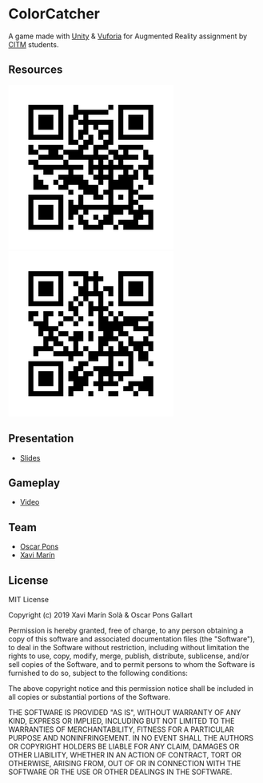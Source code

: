 # ColorCatcher

A game made with [Unity](https://unity.com/) & [Vuforia](https://developer.vuforia.com/) for Augmented Reality assignment by [CITM](https://www.citm.upc.edu/) students.

## Resources
![Target 1](https://raw.githubusercontent.com/ponspack9/ARProject/master/marker22.png?token=AIUVYMVFS2EGIIIB6DPOKPS6Z6FYS)
![Target 2](https://raw.githubusercontent.com/ponspack9/ARProject/master/safsafassafs.png?token=AIUVYMRGLYVCPUNLMDT34HK6Z6F4C)

## Presentation
- [Slides](https://docs.google.com/presentation/d/1I3ifBwplq89zeDOP4N2r_hiOe_4ZMER3JLUW2pj_MEQ/edit?usp=sharing)

## Gameplay
- [Video]()

## Team
- [Oscar Pons](https://github.com/ponspack9)
- [Xavi Marín](https://github.com/xavimarin35)

## License

MIT License

Copyright (c) 2019 Xavi Marín Solà & Oscar Pons Gallart

Permission is hereby granted, free of charge, to any person obtaining a copy
of this software and associated documentation files (the "Software"), to deal
in the Software without restriction, including without limitation the rights
to use, copy, modify, merge, publish, distribute, sublicense, and/or sell
copies of the Software, and to permit persons to whom the Software is
furnished to do so, subject to the following conditions:

The above copyright notice and this permission notice shall be included in all
copies or substantial portions of the Software.

THE SOFTWARE IS PROVIDED "AS IS", WITHOUT WARRANTY OF ANY KIND, EXPRESS OR
IMPLIED, INCLUDING BUT NOT LIMITED TO THE WARRANTIES OF MERCHANTABILITY,
FITNESS FOR A PARTICULAR PURPOSE AND NONINFRINGEMENT. IN NO EVENT SHALL THE
AUTHORS OR COPYRIGHT HOLDERS BE LIABLE FOR ANY CLAIM, DAMAGES OR OTHER
LIABILITY, WHETHER IN AN ACTION OF CONTRACT, TORT OR OTHERWISE, ARISING FROM,
OUT OF OR IN CONNECTION WITH THE SOFTWARE OR THE USE OR OTHER DEALINGS IN THE
SOFTWARE.
